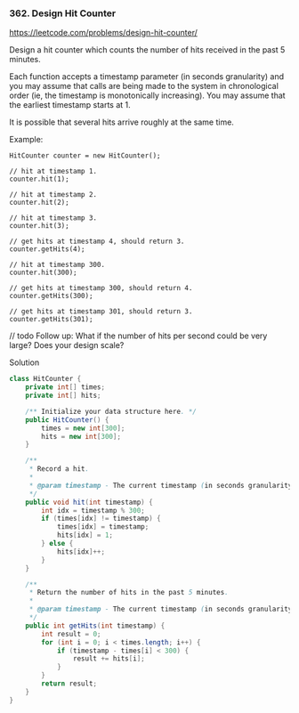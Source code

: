 ### 362. Design Hit Counter

https://leetcode.com/problems/design-hit-counter/

Design a hit counter which counts the number of hits received in the past 5 minutes.

Each function accepts a timestamp parameter (in seconds granularity) and you may assume that calls are being made to the system in chronological order (ie, the timestamp is monotonically increasing). You may assume that the earliest timestamp starts at 1.

It is possible that several hits arrive roughly at the same time.

Example:
```
HitCounter counter = new HitCounter();

// hit at timestamp 1.
counter.hit(1);

// hit at timestamp 2.
counter.hit(2);

// hit at timestamp 3.
counter.hit(3);

// get hits at timestamp 4, should return 3.
counter.getHits(4);

// hit at timestamp 300.
counter.hit(300);

// get hits at timestamp 300, should return 4.
counter.getHits(300);

// get hits at timestamp 301, should return 3.
counter.getHits(301); 
```

// todo
Follow up:
What if the number of hits per second could be very large? Does your design scale?

Solution
```java
class HitCounter {
    private int[] times;
    private int[] hits;

    /** Initialize your data structure here. */
    public HitCounter() {
        times = new int[300];
        hits = new int[300];
    }

    /**
     * Record a hit.
     * 
     * @param timestamp - The current timestamp (in seconds granularity).
     */
    public void hit(int timestamp) {
        int idx = timestamp % 300;
        if (times[idx] != timestamp) {
            times[idx] = timestamp;
            hits[idx] = 1;
        } else {
            hits[idx]++;
        }
    }

    /**
     * Return the number of hits in the past 5 minutes.
     * 
     * @param timestamp - The current timestamp (in seconds granularity).
     */
    public int getHits(int timestamp) {
        int result = 0;
        for (int i = 0; i < times.length; i++) {
            if (timestamp - times[i] < 300) {
                result += hits[i];
            }
        }
        return result;
    }
}
```